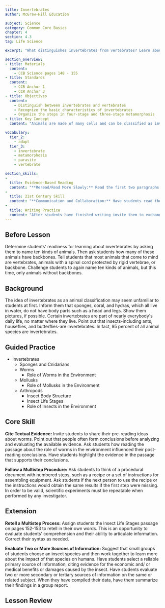 ```yaml
---
title: Invertebrates
author: McGraw-Hill Education

subject: Science
category: Common Core Basics
chapter: 4
section: 4.3
tag: Life Science

excerpt: "What distinguishes invertebrates from vertebrates? Learn about the basic characteristics of invertebrate animals, including sponges, worms, mollusks, and insects. Also read about the process of metamorphosis."

section_overview:
- title: Materials
  content:
    - CCB Science pages 148 - 155
- title: Standards
  content:
    - CCR Anchor 1
    - CCR Anchor 3
- title: Objectives
  content:
    - Distinguish between invertebrates and vertebrates
    - Recognize the basic characteristics of invertebrates
    - Organize the steps in four-stage and three-stage metamorphosis
- title: Key Concept
  content: "Animals are made of many cells and can be classified as invertebrates or vertebrates."

vocabulary:
  tier_2:
    - adapt
  tier_3:
    - invertebrate
    - metamorphosis
    - parasite
    - vertebrate

section_skills:
-
  title: Evidence-Based Reading
  content: "**Reread/Read More Slowly:** Read the first two paragraphs of "Invertebrates" with students. Then have students reread on their own, taking notes as they read. Afterward, ask a volunteer to compare invertebrates with vertebrates, using humans as an example of a vertebrate. Invite students to make a two-column chart listing the ways in which humans and invertebrates are similar and the ways in which they are different."
-
  title: 21st Century Skill
  content: "**Communication and Collaboration:** Have students read the text and then explain communication and collaboration in their own words. Invite students to give specific examples of collaboration and the effect or result of that collaboration. Ask students to offer opinions on why collaboration might be particularly helpful in the workplace."
-
  title: Writing Practice
  content: "After students have finished writing invite them to exchange their instructions with one another. Have each student read their partner's instructions and then retell them in their own words."
---
```

## Before Lesson

Determine students' readiness for learning about invertebrates by asking them to name ten kinds of animals. Then ask students how many of these animals have backbones. Tell students that most animals that come to mind are vertebrates, animals with a spinal cord protected by rigid vertebrae, or backbone. Challenge students to again name ten kinds of animals, but this time, only animals without backbones.

## Background

The idea of invertebrates as an animal classification may seem unfamiliar to students at first. Inform them that sponges, coral, and hydras, which all live in water, do not have body parts such as a head and legs. Show them pictures, if possible. Certain invertebrates are part of nearly everybody's daily life, no matter where they live. Point out that insects-including ants, houseflies, and butterflies-are invertebrates. In fact, 95 percent of all animal species are invertebrates.

## Guided Practice

- Invertebrates
  - Sponges and Cnidarians
  - Worms
    - Role of Worms in the Environment
  - Mollusks
    - Role of Mollusks in the Environment
  - Arthropods
    - Insect Body Structure
    - Insect Life Stages
    - Role of Insects in the Environment

## Core Skill

**Cite Textual Evidence:** Invite students to share their pre-reading ideas about worms. Point out that people often form conclusions before analyzing and evaluating the available evidence. Ask students how reading the passage about the role of worms in the environment influenced their post-reading conclusions. Have students highlight the evidence in the passage that supports their conclusions.

**Follow a Multistep Procedure:** Ask students to think of a procedural document with numbered steps, such as a recipe or a set of instructions for assembling equipment. Ask students if the next person to use the recipe or the instructions would obtain the same results if the first step were missing. In order to be valid, scientific experiments must be repeatable when performed by any investigator.

## Extension

**Retell a Multistep Process:** Assign students the Insect Life Stages passage on pages 152-153 to retell in their own words. This is an opportunity to evaluate students' comprehension and their ability to articulate information. Correct their syntax as needed.

**Evaluate Two or More Sources of Information:** Suggest that small groups of students choose an insect species and then work together to learn more about the impact of that species on humans. Have students select a reliable primary source of information, citing evidence for the economic and/ or medical benefits or damages caused by the insect. Have students evaluate two or more secondary or tertiary sources of information on the same or related subject. When they have compiled their data, have them summarize their findings in a group report.

## Lesson Review

